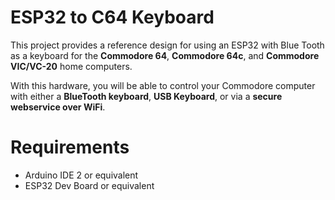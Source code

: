 # ESP32 to C64 Keyboard

This project provides a reference design for using an ESP32 with Blue Tooth as a keyboard for the __Commodore 64__, __Commodore 64c__, and __Commodore VIC/VC-20__ home computers.

With this hardware, you will be able to control your Commodore computer with either a __BlueTooth keyboard__, __USB Keyboard__, or via a __secure webservice over WiFi__.

# Requirements

- Arduino IDE 2 or equivalent
- ESP32 Dev Board or equivalent
